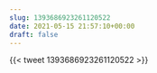 ```yaml
---
slug: 1393686923261120522
date: 2021-05-15 21:57:10+00:00
draft: false
---
```


{{< tweet 1393686923261120522 >}}
